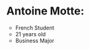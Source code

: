 <!DOCTYPE html>
<html>
<head>
<title>Antoine Motte Presentation </title>
</head>

<body>
        <h1>Antoine Motte:</h1>
        <ul type="circle"> 
            <li>French Student</li>
	        <li> 21 years old</li>
            <li> Business Major</li>
        </ul>
</body>
</html>
